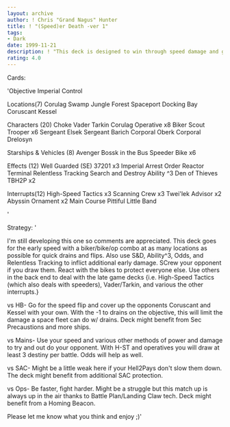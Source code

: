 ```yaml
---
layout: archive
author: ! Chris "Grand Nagus" Hunter
title: ! "(Speed)er Death -ver 1"
tags:
- Dark
date: 1999-11-21
description: ! "This deck is designed to win through speed damage and good card efficiency.  I've not lost a game yet with it but I'm sure it can be beat."
rating: 4.0
---
```

Cards: 

'Objective
Imperial Control

Locations(7)
Corulag
Swamp
Jungle
Forest
Spaceport Docking Bay
Coruscant
Kessel

Characters (20)
Choke Vader
Tarkin
Corulag Operative x8
Biker Scout Trooper x6
Sergeant Elsek
Sergeant Barich
Corporal Oberk
Corporal Drelosyn

Starships & Vehicles (8)
Avenger
Bossk in the Bus
Speeder Bike x6

Effects (12)
Well Guarded (SE)
37201 x3
Imperial Arrest Order
Reactor Terminal
Relentless Tracking
Search and Destroy
Ability ^3
Den of Thieves
TBH2P x2

Interrupts(12)
High-Speed Tactics x3
Scanning Crew x3
Twei'lek Advisor x2
Abyssin Ornament x2
Main Course
Pittiful Little Band

'

Strategy: '

I'm still developing this one so comments are appreciated.  This deck goes for the early speed with a biker/bike/op combo at as many locations as possible for quick drains and flips.  Also use S&D, Ability^3, Odds, and Relentless Tracking to inflict additional early damage.  SCrew your opponent if you draw them.  React with the bikes to protect everyone else.  Use others in the back end to deal with the late game decks {i.e. High-Speed Tactics (which also deals with speeders), Vader/Tarkin, and various the other interrupts.}

vs HB- Go for the speed flip and cover up the opponents Coruscant and Kessel with your own.  With the -1 to drains on the objective, this will limit the damage a space fleet can do w/ drains.  Deck might benefit from Sec Precaustions and more ships.

vs Mains- Use your speed and various other methods of power and damage to try and out do your opponent.  With H-ST and operatives you will draw at least 3 destiny per battle.	Odds will help as well.

vs SAC- Might be a little weak here if your Hell2Pays don't slow them down.  The deck might benefit from additional SAC protection.

vs Ops- Be faster, fight harder.  Might be a struggle but this match up is always up in the air thanks to Battle Plan/Landing Claw tech.  Deck might benefit from a Homing Beacon.

Please let me know what you think and enjoy ;)'
